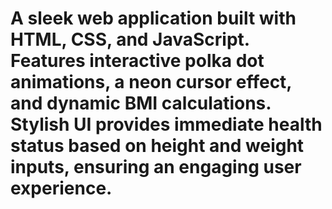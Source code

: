# A sleek web application built with HTML, CSS, and JavaScript. Features interactive polka dot animations, a neon cursor effect, and dynamic BMI calculations. Stylish UI provides immediate health status based on height and weight inputs, ensuring an engaging user experience.
